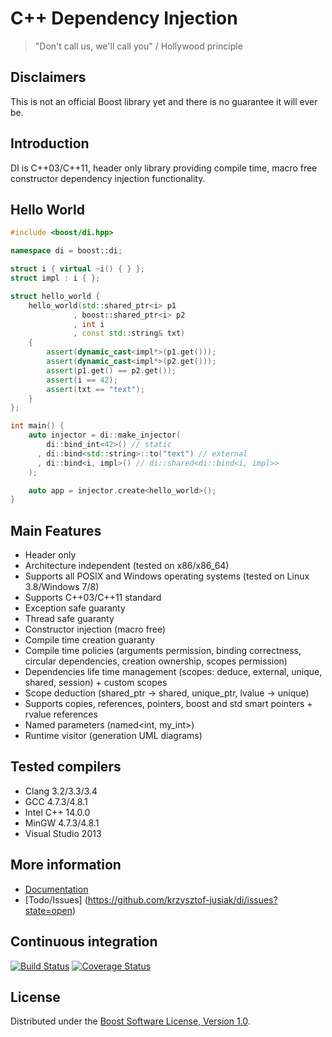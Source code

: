 # C++ Dependency Injection
> "Don't call us, we'll call you" / Hollywood principle


## Disclaimers
This is not an official Boost library yet and there is no guarantee it will ever be.

## Introduction
DI is C++03/C++11, header only library providing compile time, macro free constructor dependency injection functionality.

## Hello World
```cpp
#include <boost/di.hpp>

namespace di = boost::di;

struct i { virtual ~i() { } };
struct impl : i { };

struct hello_world {
    hello_world(std::shared_ptr<i> p1
              , boost::shared_ptr<i> p2
              , int i
              , const std::string& txt)
    {
        assert(dynamic_cast<impl*>(p1.get()));
        assert(dynamic_cast<impl*>(p2.get()));
        assert(p1.get() == p2.get());
        assert(i == 42);
        assert(txt == "text");
    }
};

int main() {
    auto injector = di::make_injector(
        di::bind_int<42>() // static
      , di::bind<std::string>::to("text") // external
      , di::bind<i, impl>() // di::shared<di::bind<i, impl>>
    );

    auto app = injector.create<hello_world>();
}
```

## Main Features
* Header only
* Architecture independent (tested on x86/x86\_64)
* Supports all POSIX and Windows operating systems (tested on Linux 3.8/Windows 7/8)
* Supports C++03/C++11 standard
* Exception safe guaranty
* Thread safe guaranty
* Constructor injection (macro free)
* Compile time creation guaranty
* Compile time policies (arguments permission, binding correctness, circular dependencies, creation ownership, scopes permission)
* Dependencies life time management (scopes: deduce, external, unique, shared, session) + custom scopes
* Scope deduction (shared\_ptr -> shared, unique\_ptr, lvalue -> unique)
* Supports copies, references, pointers, boost and std smart pointers + rvalue references
* Named parameters (named<int, my_int>)
* Runtime visitor (generation UML diagrams)

## Tested compilers
* Clang 3.2/3.3/3.4
* GCC 4.7.3/4.8.1
* Intel C++ 14.0.0
* MinGW 4.7.3/4.8.1
* Visual Studio 2013

## More information
* [Documentation](http://krzysztof-jusiak.github.com/di/doc/html)
* [Todo/Issues] (https://github.com/krzysztof-jusiak/di/issues?state=open)

## Continuous integration
[![Build Status](https://travis-ci.org/krzysztof-jusiak/di.png?branch=master)](https://travis-ci.org/krzysztof-jusiak/di) [![Coverage Status](https://coveralls.io/repos/krzysztof-jusiak/di/badge.png?branch=master)](https://coveralls.io/r/krzysztof-jusiak/di?branch=master)

## License
Distributed under the [Boost Software License, Version 1.0](http://www.boost.org/LICENSE_1_0.txt).

